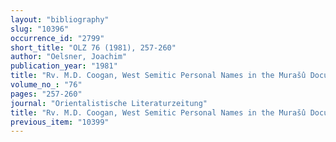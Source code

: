 ```yaml
---
layout: "bibliography"
slug: "10396"
occurrence_id: "2799"
short_title: "OLZ 76 (1981), 257-260"
author: "Oelsner, Joachim"
publication_year: "1981"
title: "Rv. M.D. Coogan, West Semitic Personal Names in the Murašû Documents (HSM 7)"
volume_no_: "76"
pages: "257-260"
journal: "Orientalistische Literaturzeitung"
title: "Rv. M.D. Coogan, West Semitic Personal Names in the Murašû Documents (HSM 7)"
previous_item: "10399"
---
```

